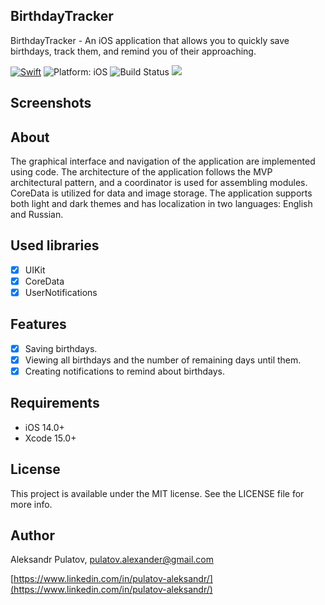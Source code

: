 ## **BirthdayTracker**

BirthdayTracker - An iOS application that allows you to quickly save birthdays, track them, and remind you of their approaching.

<a href="https://developer.apple.com/swift/"><img src="https://img.shields.io/badge/Swift-5.0-orange.svg" alt="Swift"/></a>
<img src="https://img.shields.io/badge/Platform-iOS%2014.0+-lightgrey.svg" alt="Platform: iOS">
<img src="https://travis-ci.org/louisdh/textor.svg?branch=master" alt="Build Status">
<img src="https://img.shields.io/cocoapods/l/BadgeSwift.svg?style=flat"/>

## Screenshots



## About

The graphical interface and navigation of the application are implemented using code. The architecture of the application follows the MVP architectural pattern, and a coordinator is used for assembling modules. CoreData is utilized for data and image storage. The application supports both light and dark themes and has localization in two languages: English and Russian.

## Used libraries

- [x] UIKit
- [x] CoreData
- [x] UserNotifications

## Features

- [x] Saving birthdays.
- [x] Viewing all birthdays and the number of remaining days until them.
- [x] Creating notifications to remind about birthdays.

## Requirements

- iOS 14.0+
- Xcode 15.0+
  
## License

This project is available under the MIT license. See the LICENSE file for more info.

## Author

Aleksandr Pulatov, [pulatov.alexander@gmail.com](mailto:pulatov.alexander@gmail.com)

[https://www.linkedin.com/in/pulatov-aleksandr/](https://www.linkedin.com/in/pulatov-aleksandr/)
